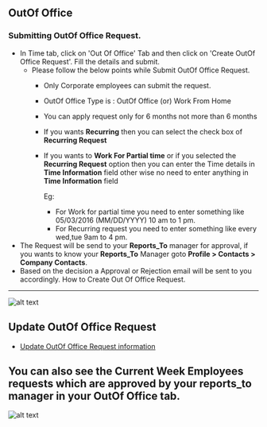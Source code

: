 OutOf Office
------------
### Submitting OutOf Office Request.

- In Time tab, click on 'Out Of Office' Tab and then click on 'Create OutOf Office Request'. Fill the details and submit.
   - Please follow the below points while Submit OutOf Office Request.
       - Only Corporate employees can submit the request.
       - OutOf Office Type is : OutOf Office (or) Work From Home
       - You can apply request only for 6 months not more than 6 months
       - If you wants **Recurring** then you can select the check box of **Recurring Request**
       - If you wants to **Work For Partial time** or if you selected the **Recurring Request** option then you can enter the Time details in **Time Information** field other wise no need to enter anything in **Time Information** field
          
           Eg:
           - For Work for partial time you need to enter something like 05/03/2016 (MM/DD/YYYY) 10 am to 1 pm.
           - For Recurring request you need to enter something like every wed,tue 9am to 4 pm.
- The Request will be send to your **Reports_To** manager for approval, if you wants to know your **Reports_To** Manager goto  **Profile > Contacts > Company Contacts**.
- Based on the decision a Approval or Rejection email will be sent to you accordingly.
How to Create Out Of Office Request.
----
![alt text](../../../images/timesheets/outofoffice/create-ooo-request.png "Out Of Office")

Update OutOf Office Request
----
- [Update OutOf Office Request information](../../../office/timesheets/OutOfOffice/update-outofoffice-request.html "Update OutOf Office Request")

You can also see the **Current Week Employees** requests which are approved by your reports_to manager in your OutOf Office tab.
----
![alt text](../../../images/timesheets/outofoffice/current-week-employees.png "Out Of Office")
